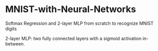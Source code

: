 # MNIST-with-Neural-Networks
Softmax Regression and 2-layer MLP from scratch to recognize MNIST digits

2-layer MLP: two fully connected layers with a sigmoid activation in-between.
